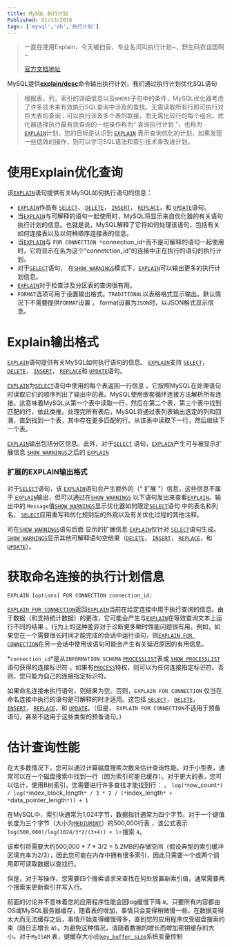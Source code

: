 ```yaml
---
title: MySQL 执行计划
Published: 01/13/2016
tags: ['mysql','db','执行计划'] 
---
```


> 一直在使用Explain，今天被扫盲，专业名词叫执行计划~，野生码农误国啊~
>
> [官方文档地址](https://dev.mysql.com/doc/refman/5.7/en/execution-plan-information.html)

MySQL提供[**explain/desc**](https://dev.mysql.com/doc/refman/5.7/en/execution-plan-information.html)命令输出执行计划，我们通过执行计划优化SQL语句

> 根据表，列，索引的详细信息以及`WHERE`子句中的条件，MySQL优化器考虑了许多技术来有效执行SQL查询中涉及的查找。无需读取所有行即可执行对巨大表的查询；可以执行涉及多个表的联接，而无需比较行的每个组合。优化器选择执行最有效查询的一组操作称为“ 查询执行计划 ”，也称为 [`EXPLAIN`](https://dev.mysql.com/doc/refman/5.7/en/explain.html)计划。您的目标是认识到 [`EXPLAIN`](https://dev.mysql.com/doc/refman/5.7/en/explain.html) 表示查询优化的计划，如果发现一些低效的操作，则可以学习SQL语法和索引技术来改进计划。

# 使用Explain优化查询

该[`EXPLAIN`](https://dev.mysql.com/doc/refman/5.7/en/explain.html)语句提供有关MySQL如何执行语句的信息：

- [`EXPLAIN`](https://dev.mysql.com/doc/refman/5.7/en/explain.html)作品有 [`SELECT`](https://dev.mysql.com/doc/refman/5.7/en/select.html)， [`DELETE`](https://dev.mysql.com/doc/refman/5.7/en/delete.html)， [`INSERT`](https://dev.mysql.com/doc/refman/5.7/en/insert.html)， [`REPLACE`](https://dev.mysql.com/doc/refman/5.7/en/replace.html)，和 [`UPDATE`](https://dev.mysql.com/doc/refman/5.7/en/update.html)语句。
- 当[`EXPLAIN`](https://dev.mysql.com/doc/refman/5.7/en/explain.html)与可解释的语句一起使用时，MySQL将显示来自优化器的有关语句执行计划的信息。也就是说，MySQL解释了它将如何处理该语句，包括有关如何连接表以及以何种顺序连接表的信息。
- 当[`EXPLAIN`](https://dev.mysql.com/doc/refman/5.7/en/explain.html)与 `FOR CONNECTION *`connection_id`*`而不是可解释的语句一起使用时，它将显示在名为这个“connetction_id”的连接中正在执行的语句的执行计划。
- 对于[`SELECT`](https://dev.mysql.com/doc/refman/5.7/en/select.html)语句， 在[`SHOW WARNINGS`](https://dev.mysql.com/doc/refman/5.7/en/show-warnings.html)模式下，[`EXPLAIN`](https://dev.mysql.com/doc/refman/5.7/en/explain.html)可以输出更多的执行计划信息。
- [`EXPLAIN`](https://dev.mysql.com/doc/refman/5.7/en/explain.html)对于检查涉及分区表的查询很有用。
- `FORMAT`选项可用于设置输出格式。`TRADITIONAL`以表格格式显示输出。默认情况下不需要提供`FORMAT`设置 。 format设置为`JSON`时，以JSON格式显示信息。

# Explain输出格式

[`EXPLAIN`](https://dev.mysql.com/doc/refman/5.7/en/explain.html)语句提供有关MySQL如何执行语句的信息。 [`EXPLAIN`](https://dev.mysql.com/doc/refman/5.7/en/explain.html)支持 [`SELECT`](https://dev.mysql.com/doc/refman/5.7/en/select.html)， [`DELETE`](https://dev.mysql.com/doc/refman/5.7/en/delete.html)， [`INSERT`](https://dev.mysql.com/doc/refman/5.7/en/insert.html)， [`REPLACE`](https://dev.mysql.com/doc/refman/5.7/en/replace.html)和 [`UPDATE`](https://dev.mysql.com/doc/refman/5.7/en/update.html)语句。

[`EXPLAIN`](https://dev.mysql.com/doc/refman/5.7/en/explain.html)为[`SELECT`](https://dev.mysql.com/doc/refman/5.7/en/select.html)语句中使用的每个表返回一行信息 。它按照MySQL在处理语句时读取它们的顺序列出了输出中的表。MySQL使用嵌套循环连接方法解析所有连接。这意味着MySQL从第一个表中读取一行，然后在第二个表，第三个表中找到匹配的行，依此类推。处理完所有表后，MySQL将通过表列表输出选定的列和回溯，直到找到一个表，其中存在更多匹配的行。从该表中读取下一行，然后继续下一个表。

[`EXPLAIN`](https://dev.mysql.com/doc/refman/5.7/en/explain.html)输出包括分区信息。此外，对于[`SELECT`](https://dev.mysql.com/doc/refman/5.7/en/select.html) 语句，[`EXPLAIN`](https://dev.mysql.com/doc/refman/5.7/en/explain.html)产生可与被显示扩展信息 [`SHOW WARNINGS`](https://dev.mysql.com/doc/refman/5.7/en/show-warnings.html)之后的 [`EXPLAIN`](https://dev.mysql.com/doc/refman/5.7/en/explain.html)



### 扩展的EXPLAIN输出格式

对于[`SELECT`](https://dev.mysql.com/doc/refman/5.7/en/select.html)语句，该 [`EXPLAIN`](https://dev.mysql.com/doc/refman/5.7/en/explain.html)语句会产生额外的（“ 扩展 ”）信息，这些信息不属于 [`EXPLAIN`](https://dev.mysql.com/doc/refman/5.7/en/explain.html)输出，但可以通过在[`SHOW WARNINGS`](https://dev.mysql.com/doc/refman/5.7/en/show-warnings.html) 以下语句发出来查看[`EXPLAIN`](https://dev.mysql.com/doc/refman/5.7/en/explain.html)。输出中的 `Message`值[`SHOW WARNINGS`](https://dev.mysql.com/doc/refman/5.7/en/show-warnings.html)显示优化器如何限定[`SELECT`](https://dev.mysql.com/doc/refman/5.7/en/select.html)语句 中的表名和列名， [`SELECT`](https://dev.mysql.com/doc/refman/5.7/en/select.html)应用重写和优化规则后的外观以及有关优化过程的其他注释。

可在[`SHOW WARNINGS`](https://dev.mysql.com/doc/refman/5.7/en/show-warnings.html)语句后面 显示的扩展信息 [`EXPLAIN`](https://dev.mysql.com/doc/refman/5.7/en/explain.html)仅针对 [`SELECT`](https://dev.mysql.com/doc/refman/5.7/en/select.html)语句生成。 [`SHOW WARNINGS`](https://dev.mysql.com/doc/refman/5.7/en/show-warnings.html)显示其他可解释语句空结果（[`DELETE`](https://dev.mysql.com/doc/refman/5.7/en/delete.html)， [`INSERT`](https://dev.mysql.com/doc/refman/5.7/en/insert.html)， [`REPLACE`](https://dev.mysql.com/doc/refman/5.7/en/replace.html)，和 [`UPDATE`](https://dev.mysql.com/doc/refman/5.7/en/update.html)）。

# 获取命名连接的执行计划信息

```
EXPLAIN [options] FOR CONNECTION connection_id;
```

[`EXPLAIN FOR CONNECTION`](https://dev.mysql.com/doc/refman/5.7/en/explain-for-connection.html)返回[`EXPLAIN`](https://dev.mysql.com/doc/refman/5.7/en/explain.html)当前在给定连接中用于执行查询的信息。由于数据（和支持统计数据）的更改，它可能会产生与[`EXPLAIN`](https://dev.mysql.com/doc/refman/5.7/en/explain.html)在等效查询文本上运行不同的结果 。行为上的这种差异对于诊断更多瞬时性能问题很有用。例如，如果您在一个需要很长时间才能完成的会话中运行语句，则[`EXPLAIN FOR CONNECTION`](https://dev.mysql.com/doc/refman/5.7/en/explain-for-connection.html)在另一会话中使用该语句可能会产生有关延迟原因的有用信息。

*`connection_id`*是从`INFORMATION_SCHEMA` [`PROCESSLIST`](https://dev.mysql.com/doc/refman/5.7/en/processlist-table.html)表或 [`SHOW PROCESSLIST`](https://dev.mysql.com/doc/refman/5.7/en/show-processlist.html)语句获得的连接标识符 。如果有[`PROCESS`](https://dev.mysql.com/doc/refman/5.7/en/privileges-provided.html#priv_process)特权，则可以为任何连接指定标识符。否则，您只能为自己的连接指定标识符。

如果命名连接未执行语句，则结果为空。否则，`EXPLAIN FOR CONNECTION` 仅当在命名连接中执行的语句是可解释的时才适用。这包括 [`SELECT`](https://dev.mysql.com/doc/refman/5.7/en/select.html)， [`DELETE`](https://dev.mysql.com/doc/refman/5.7/en/delete.html)， [`INSERT`](https://dev.mysql.com/doc/refman/5.7/en/insert.html)， [`REPLACE`](https://dev.mysql.com/doc/refman/5.7/en/replace.html)，和 [`UPDATE`](https://dev.mysql.com/doc/refman/5.7/en/update.html)。（但是， `EXPLAIN FOR CONNECTION`不适用于预备语句，甚至不适用于这些类型的预备语句。）

# 估计查询性能

在大多数情况下，您可以通过计算磁盘搜索次数来估计查询性能。对于小型表，通常可以在一个磁盘搜索中找到一行（因为索引可能已缓存）。对于更大的表，您可以估计，使用B树索引，您需要进行许多查找才能找到行： 。 `log(*`row_count`*) / log(*`index_block_length`* / 3 * 2 / (*`index_length`* + *`data_pointer_length`*)) + 1`

在MySQL中，索引块通常为1,024字节，数据指针通常为四个字节。对于一个键值长度为三个字节（大小为[`MEDIUMINT`](https://dev.mysql.com/doc/refman/5.7/en/integer-types.html)）的500,000行表 ，该公式表示 `log(500,000)/log(1024/3*2/(3+4)) + 1`=搜索 `4`。

该索引将需要大约500,000 * 7 * 3/2 = 5.2MB的存储空间（假设典型的索引缓冲区填充率为2/3），因此您可能在内存中拥有很多索引，因此只需要一个或两个调用即可读取数据以查找行。

但是，对于写操作，您需要四个搜索请求来查找在何处放置新索引值，通常需要两个搜索来更新索引并写入行。

前面的讨论并不意味着您的应用程序性能会因log缓慢下降 *`N`*。只要所有内容都由OS或MySQL服务器缓存，随着表的增加，事情只会变得稍微慢一些。在数据变得太大而无法缓存之后，事情开始变得缓慢得多，直到您的应用程序仅受磁盘搜索约束（随日志增长 *`N`*）。为避免这种情况，请随着数据的增长而增加密钥缓存的大小。对于`MyISAM` 表，键缓存大小由[`key_buffer_size`](https://dev.mysql.com/doc/refman/5.7/en/server-system-variables.html#sysvar_key_buffer_size)系统变量控制 